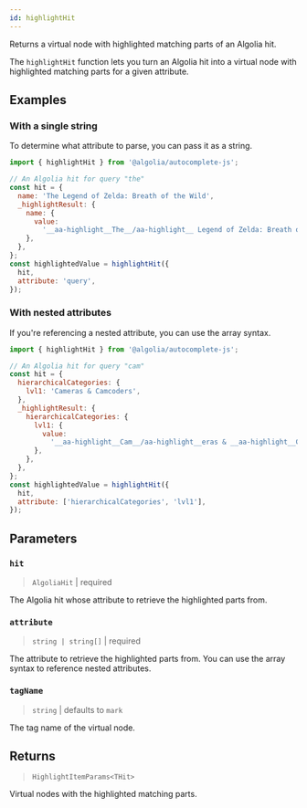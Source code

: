 ```yaml
---
id: highlightHit
---
```


Returns a virtual node with highlighted matching parts of an Algolia hit.

The `highlightHit` function lets you turn an Algolia hit into a virtual node with highlighted matching parts for a given attribute.

## Examples

### With a single string

To determine what attribute to parse, you can pass it as a string.

```js
import { highlightHit } from '@algolia/autocomplete-js';

// An Algolia hit for query "the"
const hit = {
  name: 'The Legend of Zelda: Breath of the Wild',
  _highlightResult: {
    name: {
      value:
        '__aa-highlight__The__/aa-highlight__ Legend of Zelda: Breath of __aa-highlight__the__/aa-highlight__ Wild',
    },
  },
};
const highlightedValue = highlightHit({
  hit,
  attribute: 'query',
});
```

### With nested attributes

If you're referencing a nested attribute, you can use the array syntax.

```js
import { highlightHit } from '@algolia/autocomplete-js';

// An Algolia hit for query "cam"
const hit = {
  hierarchicalCategories: {
    lvl1: 'Cameras & Camcoders',
  },
  _highlightResult: {
    hierarchicalCategories: {
      lvl1: {
        value:
          '__aa-highlight__Cam__/aa-highlight__eras & __aa-highlight__Cam__/aa-highlight__coders',
      },
    },
  },
};
const highlightedValue = highlightHit({
  hit,
  attribute: ['hierarchicalCategories', 'lvl1'],
});
```

## Parameters

### `hit`

> `AlgoliaHit` | required

The Algolia hit whose attribute to retrieve the highlighted parts from.

### `attribute`

> `string | string[]` | required

The attribute to retrieve the highlighted parts from. You can use the array syntax to reference nested attributes.

### `tagName`

> `string` | defaults to `mark`

The tag name of the virtual node.

## Returns

> `HighlightItemParams<THit>`

Virtual nodes with the highlighted matching parts.
